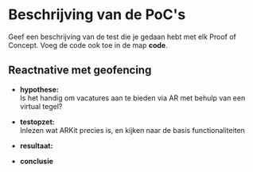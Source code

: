 Beschrijving van de PoC's
==========================

Geef een beschrijving van de test die je gedaan hebt met elk Proof of Concept. Voeg 
 de code ook toe in de map **code**.
 
Reactnative met geofencing
----------------
* **hypothese:**  
Is het handig om vacatures aan te bieden via AR met behulp van een virtual tegel?

* **testopzet:**  
 Inlezen wat ARKit precies is, en kijken naar de basis functionaliteiten

* **resultaat:**  

* **conclusie**